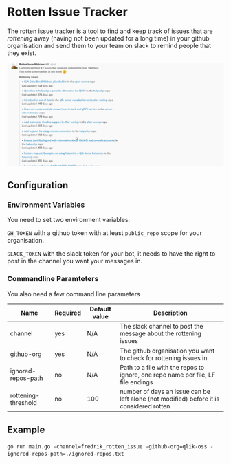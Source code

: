# Rotten Issue Tracker

The rotten issue tracker is a tool to find and keep track of issues that are _rottening_ away (having not been updated for a long time) in your github organisation and send them to your team on slack to remind people that they exist.

![example screenshot of the slack message](/screenshot.png)

## Configuration

### Environment Variables

You need to set two environment variables:

`GH_TOKEN` with a github token with at least `public_repo` scope for your organisation.

`SLACK_TOKEN` with the slack token for your bot, it needs to have the right to post in the channel you want your messages in.

### Commandline Paramteters

You also need a few command line parameters

| Name                                  | Required           | Default value           | Description |
| ------------------------------------- | ------------------ | ----------------------- | ----------- |
| channel | yes |N/A|The slack channel to post the message about the rottening issues|
| github-org | yes |N/A|The github organisation you want to check for rottening issues in|
| ignored-repos-path | no |N/A| Path to a file with the repos to ignore, one repo name per file, LF file endings|
| rottening-threshold | no | 100| number of days an issue can be left alone (not modified) before it is considered rotten |

## Example

`go run main.go -channel=fredrik_rotten_issue -github-org=qlik-oss -ignored-repos-path=./ignored-repos.txt`